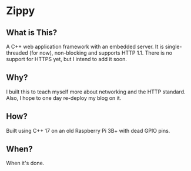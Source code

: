 # Zippy

## What is This?

A C++ web application framework with an embedded server. It is single-threaded (for now), non-blocking and supports HTTP 1.1. There is no support for HTTPS yet, but I intend to add it soon.

## Why?

I built this to teach myself more about networking and the HTTP standard. Also, I hope to one day re-deploy my blog on it.

## How?

Built using C++ 17 on an old Raspberry Pi 3B+ with dead GPIO pins.

## When?

When it's done.